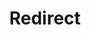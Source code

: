 ---
layout: src/layouts/Redirect.astro
pubDate: 2023-01-01
modDate: 2024-05-22
title: Redirect
redirect: /docs/best-practices/octopus-administration/users-roles-and-teams
description: Guidelines and recommendations for managing RBAC in Octopus Deploy.
---